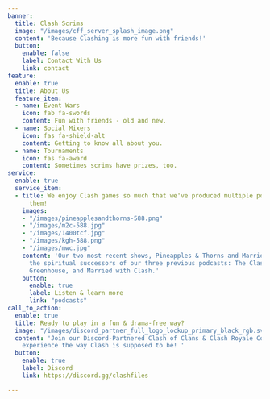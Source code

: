 ```yaml
---
banner:
  title: Clash Scrims
  image: "/images/cff_server_splash_image.png"
  content: 'Because Clashing is more fun with friends!'
  button:
    enable: false
    label: Contact With Us
    link: contact
feature:
  enable: true
  title: About Us
  feature_item:
  - name: Event Wars
    icon: fab fa-swords
    content: Fun with friends - old and new.
  - name: Social Mixers
    icon: fas fa-shield-alt
    content: Getting to know all about you.
  - name: Tournaments
    icon: fas fa-award
    content: Sometimes scrims have prizes, too.
service:
  enable: true
  service_item:
  - title: We enjoy Clash games so much that we've produced multiple podcasts about
      them!
    images:
    - "/images/pineapplesandthorns-588.png"
    - "/images/m2c-588.jpg"
    - "/images/1400tcf.jpg"
    - "/images/kgh-588.png"
    - "/images/mwc.jpg"
    content: 'Our two most recent shows, Pineapples & Thorns and Married 2 Clash, are
      the spiritual successors of our three previous podcasts: The Clash Files, Kent
      Greenhouse, and Married with Clash.'
    button:
      enable: true
      label: Listen & learn more
      link: "podcasts" 
call_to_action:
  enable: true
  title: Ready to play in a fun & drama-free way?
  image: "/images/discord_partner_full_logo_lockup_primary_black_rgb.svg"
  content: 'Join our Discord-Partnered Clash of Clans & Clash Royale Community and
    experience the way Clash is supposed to be! '
  button:
    enable: true
    label: Discord
    link: https://discord.gg/clashfiles

---
```

